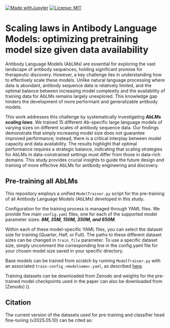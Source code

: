 [![Made withJupyter](https://img.shields.io/badge/Made%20with-Jupyter-orange?logo=Jupyter)](https://jupyter.org/try)
[![License: MIT](https://img.shields.io/badge/License-MIT-green.svg)](https://opensource.org/licenses/MIT)

# Scaling laws in Antibody Language Models: optimizing pretraining model size given data availability

Antibody Language Models (AbLMs) are essential for exploring the vast landscape of antibody sequences, holding significant promise for therapeutic discovery. However, a key challenge lies in understanding how to effectively scale these models. Unlike natural language processing where data is abundant, antibody sequence data is relatively limited, and the optimal balance between increasing model complexity and the availability of training data for AbLMs remains largely unexplored. This knowledge gap hinders the development of more performant and generalizable antibody models.

This work addresses this challenge by systematically investigating ***AbLMs scaling laws***. We trained 15 different Ab-specific large language models of varying sizes on different scales of antibody sequence data. Our findings demonstrate that simply increasing model size does not guarantee improved performance; instead, there is a critical interplay between model capacity and data availability. The results highlight that optimal performance requires a strategic balance, indicating that scaling strategies for AbLMs in data-constrained settings must differ from those in data-rich domains. This study provides crucial insights to guide the future design and training of more effective AbLMs for antibody engineering and discovery.

## Pre-training all AbLMs
This repository employs a unified `ModelTrainer.py` script for the pre-training of all Antibody Language Models (AbLMs) developed in this study.

Configuration for the training process is managed through YAML files. We provide five main `config.yaml` files, one for each of the supported model parameter sizes: ***8M, 35M, 150M, 350M, and 650M***.

Within each of these model-specific YAML files, you can select the dataset size for training (Quarter, Half, or Full). The paths to these different dataset sizes can be changed in `train_file` parameter. To use a specific dataset size, simply uncomment the corresponding line in the config.yaml file for your chosen model size saved in your specific directory.

Base models can be trained from scratch by running `ModelTrainer.py` with an associated `train-config_<modelname>.yaml`, as described [here](https://github.com/brineylab/deepspeed/tree/main).

Training datasets can be downloaded from Zenodo and weights for the pre-trained model checkpoints used in the paper can also be downloaded from [Zenodo] ().




## Citation


The current version of the datasets used for pre-training and classifier head fine-tuning (v2025.05.10) can be cited as:


